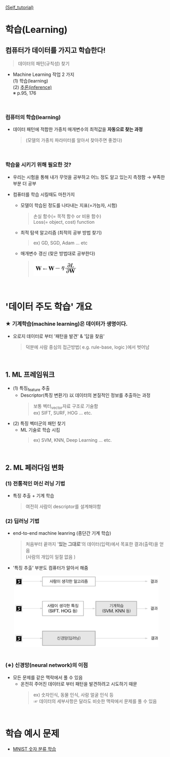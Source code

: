 [(Self_tutorial)](https://github.com/DoranLyong/DL_coding_master/tree/master/Self_tutorial)
# 학습(Learning)
## 컴퓨터가 데이터를 가지고 학습한다! 
> 데이터의 패턴(규칙성) 찾기


* Machine Learning 작업 2 가지 <br/>
    (1) 학습(learning) <br/>
    (2) [추론(inference)](https://github.com/DoranLyong/DL_coding_master/tree/master/Self_tutorial/2_inference) <br/>
    ※ p.95, 176 

<br/>

### 컴퓨터의 학습(learning)
* 데이터 패턴에 적합한 가중치 매개변수의 최적값을 <b>자동으로 찾는 과정</b>  
    > (모델의 가중치 파라미터를 알아서 찾아주면 좋겠다)

<br/>

### 학습을 시키기 위해 필요한 것? <br/>

* 우리는 시험을 통해 내가 무엇을 공부하고 어느 정도 알고 있는지 측정함 → 부족한 부분 더 공부 <br/>

* 컴퓨터를 학습 시킬때도 마찬가지 
    * 모델이 학습된 정도를 나타내는 지표(=가늠자, 시험)
        > 손실 함수(= 목적 함수 or 비용 함수) <br/>
        > Loss(= object, cost) function 

    * 최적 탐색 알고리즘 (최적의 공부 방법 찾기)
        > ex) GD, SGD, Adam ... etc  

    * 매개변수 갱신 (찾은 방법대로 공부한다) <br/>
        > <img src="e_6.1.png" width=140> 

<br/>

# '데이터 주도 학습' 개요 
### ★ 기계학습(machine learning)은 데이터가 생명이다. 
* 오로지 데이터로 부터 '패턴을 발견' & '답을 찾음' 
    > 덕분에 사람 중심의 접근방법( e.g. rule-base, logic )에서 벗어남 

<br/>

## 1. ML 프레임워크  

* (1) 특징<sub>feature</sub> 추출
    * Descriptor(특징 변환기) 以 데이터의 본질적인 정보를 추출하는 과정  
        > 보통 벡터<sub>vector</sub>자료 구조로 기술함 <br/>
        > ex) SIFT, SURF, HOG ... etc.
* (2) 특징 벡터군의 패턴 찾기
    * ML 기술로 학습 시킴 
        > ex) SVM, KNN, Deep Learning ... etc. 

<br/>

## 2. ML 페러다임 변화  
### (1) 전통적인 머신 러닝 기법 
*  특징 추출 + 기계 학습 
    > 여전히 사람이 descriptor를 설계해야함 

### (2) 딥러닝 기법 
* end-to-end machine leanring (종단간 기계 학습)
    > 처음부터 끝까지 '<b>있는 그대로</b>'의 데이터(입력)에서 목표한 결과(출력)을 얻음 <br/>
    > (사람의 개입이 일절 없음 )
* '특징 추출' 부분도 컴퓨터가 알아서 해줌 

<center><img src="fig_4-2.png" width=450></center>

<br/>

### (※) 신경망(neural network)의 이점  
* 모든 문제를 같은 맥락에서 풀 수 있음 
    * 온전히 주어진 데이터로 부터 패턴을 발견하려고 시도하기 때문 
        > ex) 숫자인식, 동물 인식, 사람 얼굴 인식 등 <br/>
        > ☞ 데이터의 세부사항은 달라도 비슷한 맥락에서 문제를 풀 수 있음 

<br/>

# 학습 예시 문제 
* [MNIST 숫자 분류 학습](https://github.com/DoranLyong/DL_coding_master/tree/master/Self_tutorial/3_learning/MNIST_learning)